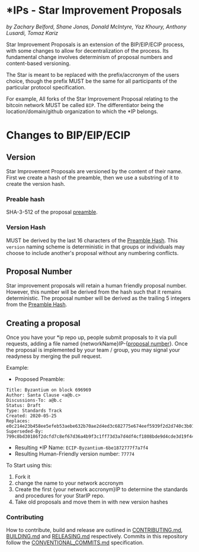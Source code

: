 # \*IPs - Star Improvement Proposals
*by Zachary Belford, Shane Jonas, Donald McIntyre, Yaz Khoury, Anthony Lusardi, Tomaz Kariz*

Star Improvement Proposals is an extension of the BIP/EIP/ECIP process, with some changes to allow for decentralization of the process. Its fundamental change involves determinism of proposal numbers and content-based versioning. 

The Star is meant to be replaced with the prefix/accronym of the users choice, though the prefix MUST be the same for all participants of the particular protocol specification.

For example, All forks of the Star Improvement Proposal relating to the bitcoin network MUST be called `BIP`. The differentiator being the location/domain/github organization to which the \*IP belongs.

# Changes to BIP/EIP/ECIP
## Version
Star Improvement Proposals are versioned by the content of their name. First we create a hash of the preamble, then we use a substring of it to create the version hash.

### Preable hash
SHA-3-512 of the proposal [preamble](https://github.com/ethereumclassic/ECIPs/blob/master/ECIP-1.sample.md#what-is-an-ecip).

### Version Hash
MUST be derived by the last 16 characters of the [Preamble Hash](#preamble-hash). This `version` naming scheme is deterministic in that groups or individuals may choose to include another's proposal without any numbering conflicts.

## Proposal Number
Star improvement proposals will retain a human friendly proposal number. However, this number will be derived from the hash such that it remains deterministic. The proposal number will be derived as the trailing 5 integers from the [Preamble Hash](#preamble-hash).

## Creating a proposal
Once you have your \*ip repo up, people submit proposals to it via pull requests, adding a file named {networkName}IP-{[proposal number](#proposal-number)}. Once the proposal is implemented by your team / group, you may signal your readyness by merging the pull request.

Example:

- Proposed Preamble:
```
Title: Byzantium on block 696969
Author: Santa Clause <a@b.c>
Discussions-To: a@b.c
Status: Draft
Type: Standards Track
Created: 2020-05-25
Replaces: e0c214e23b458ee5efeb53aebe632b70ae2d4ed3c682775e674eef5939f2d2d740c3b0199d40d08bb1b943862b27f0d8977fd43d0cde711d02d3a3b1b9616b8a
Superseded-By: 799c8bd30186f2dcfd7c8ef67d36a4b9f3c1ff73d3a7d4df4cf1808bde9d4cde3d19f441425782b3d1465757520af51ffa93eccb25f9074dc304226f81ebd96c
```
- Resulting \*IP Name: `ECIP-Byzantium-6be1872777f7a7f4`
- Resulting Human-Friendly version number: `77774`


To Start using this:
1. Fork it
2. change the name to your network accronym
3. Create the first {your network accronym}IP to determine the standards and procedures for your StarIP repo.
4. Take old proposals and move them in with new version hashes

### Contributing

How to contribute, build and release are outlined in [CONTRIBUTING.md](CONTRIBUTING.md), [BUILDING.md](BUILDING.md) and [RELEASING.md](RELEASING.md) respectively. Commits in this repository follow the [CONVENTIONAL_COMMITS.md](CONVENTIONAL_COMMITS.md) specification.
